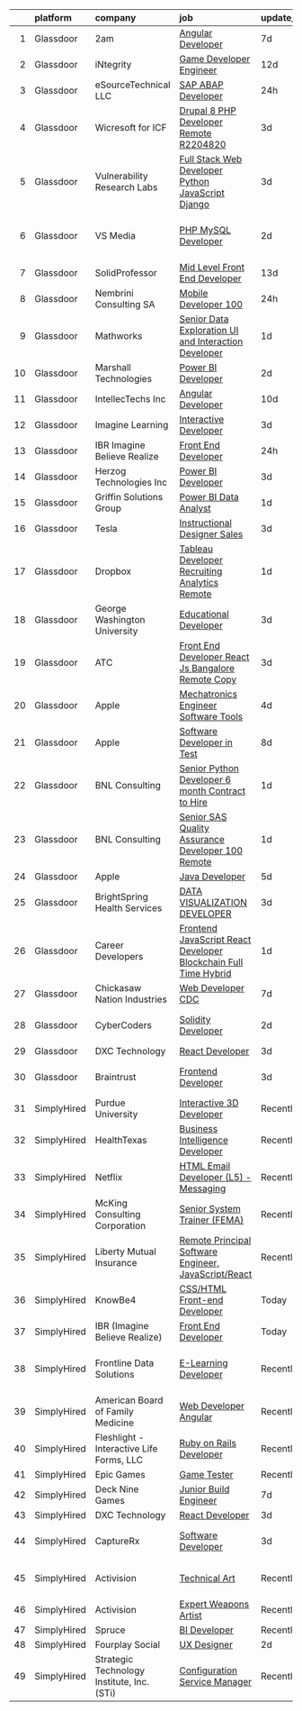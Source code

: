 

|    | platform    | company                                    | job                                                                                                                                                                                                                                                                                                                                                                                                                                                                                                                                                                                                                                                                                                                                                                                                                                                                                                                                                                                                                                                                                                                                                                                                                                                                                                                                                                                                                                    | update_time   | location                          |
|---:|:------------|:-------------------------------------------|:---------------------------------------------------------------------------------------------------------------------------------------------------------------------------------------------------------------------------------------------------------------------------------------------------------------------------------------------------------------------------------------------------------------------------------------------------------------------------------------------------------------------------------------------------------------------------------------------------------------------------------------------------------------------------------------------------------------------------------------------------------------------------------------------------------------------------------------------------------------------------------------------------------------------------------------------------------------------------------------------------------------------------------------------------------------------------------------------------------------------------------------------------------------------------------------------------------------------------------------------------------------------------------------------------------------------------------------------------------------------------------------------------------------------------------------|:--------------|:----------------------------------|
|  1 | Glassdoor   | 2am                                        | [Angular Developer](https://www.glassdoor.com/partner/jobListing.htm?pos=127&ao=1136043&s=58&guid=00000183b141aa099edfe0b251cb32b8&src=GD_JOB_AD&t=SR&vt=w&cs=1_87fb717b&cb=1665126214538&jobListingId=1008170935847&jrtk=3-0-1geok3ahfirl6801-1geok3ai8ii3n800-3cc7ec82ca3bf2a0-)                                                                                                                                                                                                                                                                                                                                                                                                                                                                                                                                                                                                                                                                                                                                                                                                                                                                                                                                                                                                                                                                                                                                                     | 7d            | Remote                            |
|  2 | Glassdoor   | iNtegrity                                  | [Game Developer Engineer](https://www.glassdoor.com/partner/jobListing.htm?pos=120&ao=1110586&s=58&guid=00000183b141aa099edfe0b251cb32b8&src=GD_JOB_AD&t=SR&vt=w&ea=1&cs=1_d60abda6&cb=1665126214538&jobListingId=1008159960954&cpc=6FC5BA77C9A4CD78&jrtk=3-0-1geok3ahfirl6801-1geok3ai8ii3n800-f007a9b18ce574ec--6NYlbfkN0C7QpSfatUTTt_pWYjh4fmCixpaZixxEgk6WqG2e9JFSn8PLDX21so4BUVMbM-nBKhXCnsv-rU-KWa8GwN08r9GRBZvA-u4nPEN3ApN9XjH4dklJ0WDOBXjYIG8qzdFOyJJJu2JrQ0ClTFCMBeO1lftwTH5oRtbn67DhkAte38942rtH2_WHrwxHWgthMjmqGJHFNkuEhA0Wqfvch5wX1B18d6FUcB04mpBEKVv3nMIQA6MbAJm8BAqqkKxVdB5_U1FiQhDBIKuBvlv2mA4iAskhcnD0DkxyOvDuIFg24nVC1b-obqG2pT208dkEpzkeghkW3XGw5_tKhqvCwPfT_oLJVtebeEUk7rTZntHHtBtL7lg5BVSXf8ctraDoivuCK38kZ_C5pbiLMfqcLluUtQSu9ZmIZimxbUjSGI5WqzSOlxdVmXCLAWn5CmkxWUxr0bMovcKMLzw-Ke5lEPARGuKEpbKu8f35BI817NHsctainzBrY6xnjItKE5OJXvUfaumOuxUIyYred0oyH6Vxlbj)                                                                                                                                                                                                                                                                                                                                                                                                                                                                                                                                                     | 12d           | Las Vegas, NV                     |
|  3 | Glassdoor   | eSourceTechnical LLC                       | [SAP ABAP Developer](https://www.glassdoor.com/partner/jobListing.htm?pos=117&ao=1110586&s=58&guid=00000183b141aa099edfe0b251cb32b8&src=GD_JOB_AD&t=SR&vt=w&ea=1&cs=1_de189373&cb=1665126214537&jobListingId=1008189542595&cpc=BBD63848FB84346C&jrtk=3-0-1geok3ahfirl6801-1geok3ai8ii3n800-1bb87de077b95354--6NYlbfkN0A1VSydd4WPyMOpivzYzsaU5zr-nTEiMLcj-qybxMgGp_mykxUi1IGIAppKJz1scZVpUa-FL8m0S7zdAcQptd_1A2mgRRGmxVLuvjxa09Pg4zggSnZVcFsx5jyqKIb10OcVbxKi2-CMbHZeYv5PLFxpDFUX7ibTjEJqWrgMBzePGkRWo4IsMhekFWbIEJ9uH80-dsMgNEdKBjm0nYp4pqvOBh7w3j-C2Yx89KJvW3RuULiiWHGvLf2pO-dewbsCCy7YmoA-_JWwBHvW2DMosbUAo8WZNZxOIayGZTsJ3QLEujPejA6BwNW5M-aO5tzYA5SJWDQDQ4gfYJwNBDT-gfS-wnLx0vIlWuioF6HLnrXWL65dgUjn1C39gj8jsPE5aT-nl5Dc3N0orkmZuZrIYJw0VvRO2UokHaW7xiwPKRLoGQI2d5o0-6PptoBwf0ns86hIq12wt1E8p6tVDM69TbZ82c8xwwJKCx2FFgXmFeuJm96F7Ch-RRhAJYpA4mzWbnpdHZyEtrBreA%3D%3D)                                                                                                                                                                                                                                                                                                                                                                                                                                                                                                                                                              | 24h           | Knoxville, TN                     |
|  4 | Glassdoor   | Wicresoft for ICF                          | [Drupal 8   PHP Developer   Remote  R2204820 ](https://www.glassdoor.com/partner/jobListing.htm?pos=108&ao=1110586&s=58&guid=00000183b141aa099edfe0b251cb32b8&src=GD_JOB_AD&t=SR&vt=w&ea=1&cs=1_24666e25&cb=1665126214536&jobListingId=1008180953449&cpc=9952A63AB06E78AD&jrtk=3-0-1geok3ahfirl6801-1geok3ai8ii3n800-352279b289cae796--6NYlbfkN0DSYylACSg1DQGEyO4cxxwKRDBdzsQD8Ezqb3xaeFD8w2R80YDM9LadZaUWxzF5ZkScO9iX4htv3JQB9Jwmz86jI2tvBWWUBsHvoB1WWZ34Hj6XfgJ0TZa5JZv29uhYgS0YdDgQqNsiVH7AOFyrwZmcRXRppFSqQmjfu4DCmidOtX070obGtoVZVMlOPNNMVvMJdbivc33ZeMfQl7-Rs_x8pK3KB31BA4fL8u2jD3mpKn11nqZ9qDYD8lU6AISV799cWVohdQcN998nLePsYMHc3YZZqTbS-EBKq9U5gazxB4veZjynPaVIqpnhs5gsdWvmJacfzkCdvc-z8b4L38w31aIKuj8lB6xNuwqznOAFuOjSjCa-xe_U-BIh5tVwRkCVdRhkSir3Mlc8bzGM3Yk5lsYqs5Q3YmUGg47Vzcm_CAJ5D_xdqX5heDUuEUybIuOVbvYfUVW4FsX9vQNeWdi_yZuhU744YOuCQ3WN_IBGw3v2khEHI11FLN0aQOCgjEzMmyFAKji8rorq_uwJHL2wqJx-Hv6qajE%3D)                                                                                                                                                                                                                                                                                                                                                                                                                                                                                                                  | 3d            | Remote                            |
|  5 | Glassdoor   | Vulnerability Research Labs                | [Full Stack Web Developer  Python  JavaScript  Django ](https://www.glassdoor.com/partner/jobListing.htm?pos=116&ao=1110586&s=58&guid=00000183b141aa099edfe0b251cb32b8&src=GD_JOB_AD&t=SR&vt=w&ea=1&cs=1_3ee15375&cb=1665126214537&jobListingId=1008181017298&cpc=FD1C1DA32C38CFA7&jrtk=3-0-1geok3ahfirl6801-1geok3ai8ii3n800-159e625ce4136039--6NYlbfkN0CwBZddLYM5t022BCqvSzhzfqXtsrrwtDXxh4Pb-7AIR38B3esqQMwlh7lIMgGXoJh0vOpmGdrF0mGcd2zEfNVUIA-qtGMaNREZLc2sC9zL-9gi5-SAKg2xT9bS6-ehS5m9ks165luOdKngUT4Ob3bjoAYd6HlILnawIMPLcJXgodealM8V7_bqxJbHbDB1p-F6PqflgvXIX78tWnDJwzW-fzpsa6cPWO-c77_pcdbQEU92_O1nQPs8ySr0jTuknNgw6bks3dpQg2MXwRTyACb6x-onp_AlBqkIPXVghAlYzNBmS_VMYE74X4fQOMqAY8f3mtmnE4ioqJuY_DOY9irZjM6hQYoZ1RfRv6zWNZ2EloAFOvROzALlPW8_OFa3OYNBfGwEvGfdf6qP846yENEq_mDOS6C3OjzRa6h0BN70O1AfXAMOy5XbgGjv21y3AZNvWlg35ewBrwVKIfeA6SBqfK5bt-dRfgNztuAHytE57QH-f-D80bvQS8YL2bmxeyP2iTa2bby2rYwigxlmOYPUTXRk-h_-8iYt9-GDrUM6p9CSkKmT9DhvX54YpB0kSF0HV5AjZIuNKBnpfVofSNxUN9eDMmy6WiyKl9DfSMwrEWbxsYEwiGs-)                                                                                                                                                                                                                                                                                                                                                                                                                       | 3d            | Columbia, MD                      |
|  6 | Glassdoor   | VS Media                                   | [PHP MySQL Developer](https://www.glassdoor.com/partner/jobListing.htm?pos=122&ao=1136043&s=58&guid=00000183b141aa099edfe0b251cb32b8&src=GD_JOB_AD&t=SR&vt=w&ea=1&cs=1_ef935c63&cb=1665126214538&jobListingId=1008182702234&jrtk=3-0-1geok3ahfirl6801-1geok3ai8ii3n800-e547d625b384ee14-)                                                                                                                                                                                                                                                                                                                                                                                                                                                                                                                                                                                                                                                                                                                                                                                                                                                                                                                                                                                                                                                                                                                                              | 2d            | Westlake Village, Los Angeles, CA |
|  7 | Glassdoor   | SolidProfessor                             | [Mid Level Front End Developer](https://www.glassdoor.com/partner/jobListing.htm?pos=115&ao=1110586&s=58&guid=00000183b141aa099edfe0b251cb32b8&src=GD_JOB_AD&t=SR&vt=w&cs=1_3f8d04a2&cb=1665126214537&jobListingId=1008158599222&cpc=AC285F3A3ECA6BB0&jrtk=3-0-1geok3ahfirl6801-1geok3ai8ii3n800-fd391b1c6a48007b--6NYlbfkN0A89DqYVJlt2nPzsQujMzTQOv0byM_oFSLru96Xp_Pv4055GiWc8mWwtJjAryAq5Ow6dJwwhw06avItVSm5OFrJVvVuffFvSk1IjNmylnt-EzC2_sKXElFfKjiEfa3-XfN9nNU1HHqbSlALyq-hKTXj79EQ1ttCOQnwz5lo3Z-8lB91E1pUCU95iFnPcr_bIVUtOti_i5PgVnVw3EOrstNkU9VJeLDzodNFSBbzEk9CKWUcWzbOt7ya9cTQtWIs18poQqe4d1RAKhcy9HofbU0PQ_yr8kpzOI9xuhG8IEVTLm0qkRY1YhY3VyHRTrKdDRHuPE5eN5SyjOhw8q3G-OvxgAtV2GqwhYKSMz5viQQUWCZ36SZCmBCPdnwfJ0qr0d8u4yyuxkvpDpfHnl2CZePKC0n5cbcSovm2NpjKWmX1Z7hB9WFLdTkg7RReuJ3uFNasisckcVg45r_OH2XGttUTWbMf-xfSRPVQpak7-YhPmiKrzYYA795cKzL8_TXOlhzudo6XoIuHjRL_lzL2d0Dt3lZVZrxEng2UPSpxR8kHpEiayhx8TEHwwUU1015Z6ReZjb5_C79qX81X54sZr_LsJ_i4ZbUv8ISlQTwFnuuvFDO2iXHxt3dKh39EPsAVrk1hrbQYjp9IOsVXrTt1TwUUnV4XPN0wzWrhp8w7wJyueADvS-ne799hJ6itGMV1-Bbk4rWS6wmeXJBSE7j_gNajIk1CmTK4c87t-uDgU0CNUA%3D%3D)                                                                                                                                                                                                                                                                                                                        | 13d           | San Diego, CA                     |
|  8 | Glassdoor   | Nembrini Consulting SA                     | [Mobile Developer  100 ](https://www.glassdoor.com/partner/jobListing.htm?pos=130&ao=1136043&s=58&guid=00000183b141aa099edfe0b251cb32b8&src=GD_JOB_AD&t=SR&vt=w&cs=1_0c2a7be2&cb=1665126214538&jobListingId=1008188063029&jrtk=3-0-1geok3ahfirl6801-1geok3ai8ii3n800-9474c15db7659884-)                                                                                                                                                                                                                                                                                                                                                                                                                                                                                                                                                                                                                                                                                                                                                                                                                                                                                                                                                                                                                                                                                                                                                | 24h           | Remote                            |
|  9 | Glassdoor   | Mathworks                                  | [Senior Data Exploration UI and Interaction Developer](https://www.glassdoor.com/partner/jobListing.htm?pos=113&ao=1110586&s=58&guid=00000183b141aa099edfe0b251cb32b8&src=GD_JOB_AD&t=SR&vt=w&cs=1_1da2f966&cb=1665126214537&jobListingId=1008186237656&cpc=1120CD366D53BFD9&jrtk=3-0-1geok3ahfirl6801-1geok3ai8ii3n800-e83479b13c01950c--6NYlbfkN0Be1FTFPPFcx0QPIqAMJW1ybOZ3rWDB8_VedXN1tgPhwNql6qzRjolkxeWqHCQUogFP8Hn1yjEeNat1-S4ZfaACCNKruiuuE3l3y07eXvIbmp12kd5-iUwXAZxYT4JnNvfp9uqsCk0Q4c_5xLeis9O5rc6BzgHjDE7vfWF1nDmMg3uAT0q1Hx5AMrK1Z335y3G5n2bkH094lHMbGamrQqEAM7FpuinLPMi-Te-Io6wYHpX8ZF3Pbykw3tMUp__fYjcPoZs0D9aObbT9-bCWv7iQr8ozwdNfMsoNblrvKLJdxdjUsGFipLWE6E6_r453siJh7gu5ASbrVwLL8QLbi1ohW_2IXm0-bJuv06kD04T-aEtVH3i-_KkqNN9_BmNfzeWk8_wskiXuCELSG4LTwVU0AXWhRPxfNTTtv88abdbihQxpLIU6dS2FBq7Lt0_Xe2gC5zM5c7ApJyrV5yAb-qhK7QVm5xmuazr4OrQ5dAZ2eBZ-lvuTtW7p)                                                                                                                                                                                                                                                                                                                                                                                                                                                                                                                                                             | 1d            | Natick, MA                        |
| 10 | Glassdoor   | Marshall Technologies                      | [Power BI Developer](https://www.glassdoor.com/partner/jobListing.htm?pos=126&ao=1136043&s=58&guid=00000183b141aa099edfe0b251cb32b8&src=GD_JOB_AD&t=SR&vt=w&ea=1&cs=1_8dcdf1ba&cb=1665126214538&jobListingId=1008183716799&jrtk=3-0-1geok3ahfirl6801-1geok3ai8ii3n800-ad4946a0e104103e-)                                                                                                                                                                                                                                                                                                                                                                                                                                                                                                                                                                                                                                                                                                                                                                                                                                                                                                                                                                                                                                                                                                                                               | 2d            | Boston, MA                        |
| 11 | Glassdoor   | IntellecTechs  Inc                         | [Angular Developer](https://www.glassdoor.com/partner/jobListing.htm?pos=112&ao=1110586&s=58&guid=00000183b141aa099edfe0b251cb32b8&src=GD_JOB_AD&t=SR&vt=w&ea=1&cs=1_65b2ca9d&cb=1665126214536&jobListingId=1008163300530&cpc=C891152315FA1AD8&jrtk=3-0-1geok3ahfirl6801-1geok3ai8ii3n800-90737ccf95e1e1cc--6NYlbfkN0CZovXQW8Padni5kdtQWLB9KrD0OGPfo_ER6zBtgRGku8bwATuBofLyLErjHgdStvlwGNmziI2AT5AtP-TOwk-_zbyW8pqFP7EVr9STzq9aEXwlYcJW8BVskiY02GNtwK4tHGHmyVo60qm_HxVwxTw-W-jW5Pi3slP-Pds3kML0iKINDAlnhkc9mbzzDa5dRSy9mWTQ4AWvyVR3BzFtxCMrhZfbcf-jGljcewEzKwYczG6Jcwq3vOS6M5wd-D2Ij_PrPA3gBn_MrhnJNy5Ja81i_PYRjNv0jVeTdRr5XyCw05stKBQAYyelK30x5jyZSgd4h6TKsiuh6OKTYXisJrDqIWPp4X9EMwHpmkx8ACreSLK5qckWyEWJjyo2E6Kd2iz_1easMWd635e1LKg90yNI9VJH-U1Jw5kWCYVGJJRlo7en9ekX3J727phGxQW-Fqog-AHS9RSDxcMcRyZUCkUXk5LinnZ7Vwm2uv94ot0THyqs_xuDB-vVNlkm_0onGJQ%3D)                                                                                                                                                                                                                                                                                                                                                                                                                                                                                                                                                                             | 10d           | Remote                            |
| 12 | Glassdoor   | Imagine Learning                           | [Interactive Developer](https://www.glassdoor.com/partner/jobListing.htm?pos=104&ao=1110586&s=58&guid=00000183b141aa099edfe0b251cb32b8&src=GD_JOB_AD&t=SR&vt=w&cs=1_3602f06b&cb=1665126214535&jobListingId=1008181714483&cpc=2CAED5C921A5F994&jrtk=3-0-1geok3ahfirl6801-1geok3ai8ii3n800-fd74268dce164873--6NYlbfkN0AEp6ybN2L5bH8hgI50VXOsBRuNlxhCQ5HfXAb5MimD1lpKkRVz-40LO89BpB4Bx_6EprIJhmYU4EgilQ_u-B53My3PnIAOYkqFEWDa7a3wdMLft6z0RfHSiy_OEotowzNZqSfYtXsimxiFyjvv-POjGugUI0Nufn0NIQkVAO2_oPzVj3olahZ5zD5XYQHrscFXACn9lv6lOP660CTnCilGo9paRodDSv9lkgV6JfAJNDGETjPUvijalezXiuyq-2v-Go-RuVyQG94xqpD9f7mXV2Q5mKXXGVFB5HPJFmJeqcTZwW7RvRBh0My6Ol4YLylflQKqay5q1QCPtFfs3o5BgMpo2G1bnrUJ3RnEws-oag-4HG95HR0-7coqM7Hym-Q3sde7XUEr9kC3PpjnDOeXTTY52kVBeRfIS-dwoTu2Wiy0IirNi2AUU4xP7Fp205L1kblRPRcyqmt8fr3MWMiHHoM7CJ7uWsEKm8HtIPVonLQvau10jRlZUaxrhJ16nK2kFZ004Zfqp9bEqIxfjwKEI-LTOZuPIOAO7p5jDchgaZLbyl2DCqho)                                                                                                                                                                                                                                                                                                                                                                                                                                                                                                                            | 3d            | Scottsdale, AZ                    |
| 13 | Glassdoor   | IBR  Imagine Believe Realize               | [Front End Developer](https://www.glassdoor.com/partner/jobListing.htm?pos=128&ao=1136043&s=58&guid=00000183b141aa099edfe0b251cb32b8&src=GD_JOB_AD&t=SR&vt=w&ea=1&cs=1_c66c377a&cb=1665126214538&jobListingId=1008189738049&jrtk=3-0-1geok3ahfirl6801-1geok3ai8ii3n800-22d3f38d28410f6c-)                                                                                                                                                                                                                                                                                                                                                                                                                                                                                                                                                                                                                                                                                                                                                                                                                                                                                                                                                                                                                                                                                                                                              | 24h           | Remote                            |
| 14 | Glassdoor   | Herzog Technologies  Inc                   | [Power BI Developer](https://www.glassdoor.com/partner/jobListing.htm?pos=114&ao=1110586&s=58&guid=00000183b141aa099edfe0b251cb32b8&src=GD_JOB_AD&t=SR&vt=w&ea=1&cs=1_de513692&cb=1665126214537&jobListingId=1008181201419&cpc=AC285F3A3ECA6BB0&jrtk=3-0-1geok3ahfirl6801-1geok3ai8ii3n800-38e84a68ba7295bd--6NYlbfkN0DUgrvazH2jlrLPIS3WDRoP0CZ7_3-6jRCFBkxfO6SsLPY2rrCh6mibPGVU_HezmJjI0Fg-kHEdDi5rqCY3Ny1IACszqqBVHymjXaKaTieObEx9lH2FxDGXerzMmGRVpgBrTlvFmFP9Rilq4NQEzm7q-9mF3KvpntzqqQlPPfpGK5yoIwrmek8LPOlCdkk1pLtw-eUoEV9-he0U66AQNATd43r6yRmTaTGu768x4O8-ZNGYoum7kOfW3wOviSqnLWTmjJiFBlTOrQC6qpkt_eMZ4m1-tvIoSnbzceZQYGbfduQxzjcuZ42tOUu9FPu3O2eY46dnYPdhgJt8ne80J6oqmE8yKWE7uc6CDF1e5NwKEkWUJjCmhPxk-Ivj_ckWc1U5nff77MEdShfTnjzM2fuDs49_86f3pwvGs6cfjtYOExQm9YZtDYtuYoYhXm-e65KB8qJQTgK4Zn26yut1GU5gryjAmIBVh27TV6juqBg3TBKJX8iSe7TL-zWBVcrQyjpUwpFIKZ5xtg%3D%3D)                                                                                                                                                                                                                                                                                                                                                                                                                                                                                                                                                              | 3d            | Cedar Rapids, IA                  |
| 15 | Glassdoor   | Griffin Solutions Group                    | [Power BI   Data Analyst](https://www.glassdoor.com/partner/jobListing.htm?pos=111&ao=1110586&s=58&guid=00000183b141aa099edfe0b251cb32b8&src=GD_JOB_AD&t=SR&vt=w&ea=1&cs=1_a25ed4c9&cb=1665126214536&jobListingId=1008186748876&cpc=1CBFC3E34E2A31FF&jrtk=3-0-1geok3ahfirl6801-1geok3ai8ii3n800-689eda4e45e079e9--6NYlbfkN0AKb9UfBcv03MgCPgvE49FUmMCtHMe_gedf0_6Jt21hl1Gsmckq7iMRhK1C9SEclVQD6a7xxDveFQc-NC5RGTcSka005i1Qn1qTDTAxq8Gv0CKcSBv9aD6XErcojQ8TP8bwUU3dBwt-b1t4IBzmMPZ59kehf2xaSEBM8bqjwDrKd2UWOvu9v7YCKWq18eHEPNrV1ijEwEHaVg8h7DO7f3CHwq2NsASDIz2Emikjtc2kJ7C8WpfkZhKTsjoBYWVyMK2-bAFc2EBiLn2U3JruZBqtSr57xgSd8ahkf-5xrwq1wjT4yww-uWedndUq6-_dDP9gvGGMgbCdxNDhxWtuoBec3BPCfX0-v8cgF2brmwv0PQRcpyNWhn0y5IGQInMgZuYuNY89uQ_P5Z8mMbDLQCbZk-eNLwcgyNiFRMHAOscMFvOTiBctyex86niHlUJkcWxypkt5xnX0c0BNVIZmtwgaQ6BucJSLhjFxrhwBMGUhsZhA3sE4m8MZODRXp9dtwpm4TI0fBaQDwg%3D%3D)                                                                                                                                                                                                                                                                                                                                                                                                                                                                                                                                                         | 1d            | Remote                            |
| 16 | Glassdoor   | Tesla                                      | [Instructional Designer  Sales](https://www.glassdoor.com/partner/jobListing.htm?pos=109&ao=1110586&s=58&guid=00000183b141aa099edfe0b251cb32b8&src=GD_JOB_AD&t=SR&vt=w&cs=1_dd499d69&cb=1665126214536&jobListingId=1008182096824&cpc=8795CF9063CD573D&jrtk=3-0-1geok3ahfirl6801-1geok3ai8ii3n800-c28445394197b85c--6NYlbfkN0BkX03mv_qGbDFMol2YHqLRvzzvm2LmpzMO_FcYL_FtJlnJTzsjtFTdelRG5HbGrIe1XrY6rgJ9FQV7KQ3rIcgZEXJDiNmKIk_jOpYbnHF_VbOGU3RKZX3M8RO8hxBI3NS3saPxZEmOVbGzW66b-XOzLjWk1L_3yo4mjyIxktWFcnYByPLatUZ5W3Xsp57ncjghVHS7gAhWYxZR61M2JCMYcTAe6-opwNUc88LAP067QZrbA2109GULaBM-fbGcbeAwqKNgJ8zO_-_r7GJoppyujHsqgV06nGdJRWbGC6dhTV7B7WLHVpmuyZ2nkw-zJfdgfGKTRgVrHVPKmSH83kdJGZ3ic4jviIRVaIsNmoPYfZ-vh52LmcwL7CCkxCGAJf7YKJk_NgTGtHAHA_I4RXqrKGcmFqMqSlHMaP0kwaR4k8jT4m-Nyq23DfL3oGEVweO8vhMm8Ill_Vtu0vzBEKzvlH-cklWtsjvTsn5LV2shQOSORH8N0hUX84fOebFcJpY%3D)                                                                                                                                                                                                                                                                                                                                                                                                                                                                                                                                                                      | 3d            | Fremont, CA                       |
| 17 | Glassdoor   | Dropbox                                    | [Tableau Developer  Recruiting Analytics   Remote](https://www.glassdoor.com/partner/jobListing.htm?pos=102&ao=1110586&s=58&guid=00000183b141aa099edfe0b251cb32b8&src=GD_JOB_AD&t=SR&vt=w&cs=1_eec6ff49&cb=1665126214535&jobListingId=1008187437449&cpc=F41FEAB56D215062&jrtk=3-0-1geok3ahfirl6801-1geok3ai8ii3n800-5307145a3c4e5c76--6NYlbfkN0BXuQyu8a89IGjYOqzws6EwobUQWMJj07p0mQmaAEzBiv5YTpqbp9_YUO12viI-F1iyPvz4HHXQ87edK7qUTkVnLpZEIVwdRbBal3Nl76JAmmAm_mQQIYVzM4nW7YzAd7VLr97q0tJK_HbgdDQRY6EjMDzCiThP_QO63IlobD4OQFNmRh15TPNfHaUajpdFnoqdxx7trnx1yZ36n4WtC5ATibHgX4BpoWUjoxHgeUXXq8200zBekA0jVb5-jMyp83hKfjrQypNespTdTTRb0ev5c-leYNKf1-d68qFQvs3SMek-Lu0uIyKwIwtBYQZnkdJ9SxWpyFgbNSgLj4cK3POPExmmVJqug6YdfWLJZIdfcYVGh4s2sFp8vujHB6Cm7uxppBzSxBo3nx9gPrEB_cOvKqhtzB3_zSukkcgF89HbIEhWXGcJs0VZssy4z-1dN0zizOkA2DJewifOw2z7Pbg0veCaFmifmquMoONSQ-lGM6jGWsyOVAokmxH7W0XTt_3o2FSWpsVDopAIsm_ReG5z3mxu0H6b8FCjff-sfdeWiwux6_U8irqBs-A2KljfZEMemkHB4WwnraJavszyCBi2mR7vvYCrajCvLUePxJ-WPuSq6677Eulo7bd4hM2rJ9c_OT6L0Gdw4SRq9la10jk4ywmmUA2SdLtIGsbv2OzmlxJ5xratw8eOTPX2RxueNyfgzYVPqVlvwOl-x_E8pY9JfPPeUrcNbdA5_lotfvai2Q%3D%3D)                                                                                                                                                                                                                                                                                                     | 1d            | Boston, MA                        |
| 18 | Glassdoor   | George Washington University               | [Educational Developer](https://www.glassdoor.com/partner/jobListing.htm?pos=125&ao=1136043&s=58&guid=00000183b141aa099edfe0b251cb32b8&src=GD_JOB_AD&t=SR&vt=w&cs=1_ef897d23&cb=1665126214538&jobListingId=1008180927746&jrtk=3-0-1geok3ahfirl6801-1geok3ai8ii3n800-0270054129060398-)                                                                                                                                                                                                                                                                                                                                                                                                                                                                                                                                                                                                                                                                                                                                                                                                                                                                                                                                                                                                                                                                                                                                                 | 3d            | United States                     |
| 19 | Glassdoor   | ATC                                        | [Front End Developer React Js  Bangalore Remote   Copy ](https://www.glassdoor.com/partner/jobListing.htm?pos=123&ao=1136043&s=58&guid=00000183b141aa099edfe0b251cb32b8&src=GD_JOB_AD&t=SR&vt=w&cs=1_7dcd9adc&cb=1665126214538&jobListingId=1008181007804&jrtk=3-0-1geok3ahfirl6801-1geok3ai8ii3n800-f20e8e2f7c075b11-)                                                                                                                                                                                                                                                                                                                                                                                                                                                                                                                                                                                                                                                                                                                                                                                                                                                                                                                                                                                                                                                                                                                | 3d            | Remote                            |
| 20 | Glassdoor   | Apple                                      | [Mechatronics Engineer   Software Tools](https://www.glassdoor.com/partner/jobListing.htm?pos=118&ao=1110586&s=58&guid=00000183b141aa099edfe0b251cb32b8&src=GD_JOB_AD&t=SR&vt=w&cs=1_200dd968&cb=1665126214537&jobListingId=1008179658314&cpc=3BA4CE39D5B5DEF5&jrtk=3-0-1geok3ahfirl6801-1geok3ai8ii3n800-3e776d2b68d4bec2--6NYlbfkN0BvKrLyj5gPmtZO9T8euul8TCxuuKNOtzRJOomxnwSEodTz2Bc-sPZlO_uSwsktAehZMqAitozYTpUQJJx8xfPnx55IagIeqYXoc4sVnSIUI45naQX1OULLNYDHKrWMV9vWxu5tOWADGTLPG-905ucPg97i6fI1Y3S2jWTZk_-yZtU3epzfmLDDBQounxU5nRWkf2lZoVw-wtAMnp-CgMAHWrGkroofoMM1xeiWYIXj_7HnZXGtfx9Kqi_VCpBc-yreKHxsSeib85R7vItmOpSSCPblzyHEufdxqUzN5ZMj5m8Lkk1Qg0RueFuMrLpmssKedj-JgM5xFzzJY-x3Vd39fK4x5zK4CV9cfFbk042-omam5stnf-JTtrtJBqvIE-HgK7Q_4iGyrrxt0P40vkpG5i-IaaadTmula2jEiMomYxGScWEQVA7TUauEC4TH_r_1aosOQRx7y34NINSrrdXY1_FGSH5pW-LDv2GEuhbfb8gm4vZorHjre5QOssPRXon0jXqtg5yhDk8RP6vfSKKddN6vo6sQUMVUm_HhmDE3g9Otpb_6cQ76OPBhufXr19ROj8vdRC1S2piP7PAX92fePBMVjpFZSfOzpi2nFfTMW_GIsfsX6Hh17SWWGGXPnu29lXkydtskKv_I5s6zetqzhi-P_iPgA5a8bgpJuYf_WTH0Te1Kt3v_cAtEyexMt32jcChRBk4Wn9kPztksGdoIktMitd341JGP1btYNG3SaZMaror4-Ec9NDnk7d7IiXisDVXngc_LSXnnjmuBUEZDsg3ZeEuET4ABXcI1L9JXeHMeRlLI3OB5Tc0WfkZ94fwWUHDLZLNJQzX-F8CEfTpfe_Q6Cs9qQPlyMmkeJalOFwHtvSbGcpWkT9C2DHc_63A3BbGokS63i0BGN_T5QU73m8nUbeR3kATGT1R2a5T9nQ1Wx8AIWp6aflrL7PcZvMy-ELGHsxW6IFs_3W60_Wr0kjTkUc6FOkfYquKUVRKB1orlcPifPVoAeF9YUX1MSx_LdRxZOEDOyPEhwwc9pBwL)           | 4d            | Cupertino, CA                     |
| 21 | Glassdoor   | Apple                                      | [Software Developer in Test](https://www.glassdoor.com/partner/jobListing.htm?pos=106&ao=1110586&s=58&guid=00000183b141aa099edfe0b251cb32b8&src=GD_JOB_AD&t=SR&vt=w&cs=1_2d485124&cb=1665126214535&jobListingId=1008167611662&cpc=9908D8D4413DBB8A&jrtk=3-0-1geok3ahfirl6801-1geok3ai8ii3n800-958a1a6347df90e8--6NYlbfkN0BvKrLyj5gPmtZO9T8euul8TCxuuKNOtzRJOomxnwSEodTz2Bc-sPZlbtkML8D-m4rGWus8ii_HvPhOCQhf0d2gkvPclVYs3hlEy2DKw3fVok-M3o6ncECEsLRkX44feOGnkddwJsvJPkJK0qCjUD5moKNuSx3rbp3jTbxaE7wFGdq2x-i74E1bAX9pUod8LF-E5RMs19953tKlARIT3ohuRmnGl9LcgiReX8nmVgNByYCObY0nestDxGIuyNwWm6Syk4cAXUOtMjQBdL-RgZY9aJODC9313wkF4hpdwsou9E5dMVfpkuz2-B5t4wwT38sTYbO8brN8hLbIhE5Sb4o2co9fFIAfEJDHnDNawKzJA8T4i5WUqZBr5acUnkLxFFxEDYyBkR5Tf6hpAbnyP03Q6FLtIF9_hSlZyj7M6EkMMwoWMnpM4mZ_-Rw_YAthxpXXjIEX8YihFwl9_a27mmouYALF8w5pzgUU-N07xSwv56oczUM-CnyTZTVMM5bWgJPq7I6MCPyIuIIQ7bWX9egLqXWufgizx5v7Y3WDffyGpNqXQ31Lu8oUhevIXIzB_WW9bGtNj96iAB5luDUMAYWnnDCG6YVVhPyx_15fWy7MU4xqjuyQtEKHce2-y7NCUeXhf9drNkkeiQyhfcyZkk1notFm6386d3enulbn-pgCbDObRihtOZAN9Dkx29a9U6X3otCK_3m7Y3LIh7OW-AxJJfIjDiNB2kbkqnNAGBRmkmWwnMA2nmX8BMRCw14Tbhw9TPz6ksEerSjJH_IleWpq6hmhyIQJsqNKDyrHNFppV3BeTgDqUQGZv1eDIQXnu2r30aM_flkBw_qsCrhgoU1VV3dSkPHS84m5gsChRYTH8mK97DV6Oa-KN1zVXZP-imwdxzHbs1fErU8bBjkGvhlaIaNHNxL4m6bRP4TGivrLCA4MRey_0fiB3s1mY_RBx8EPMCrKwuD37fM4Oishp0H8RkifcTF2Y91EzUOT4p6YChYehVYXVk4uN-RXM13yv0TOw-7Xzm5eEg%3D%3D)                           | 8d            | Boulder, CO                       |
| 22 | Glassdoor   | BNL Consulting                             | [Senior Python Developer   6 month Contract to Hire](https://www.glassdoor.com/partner/jobListing.htm?pos=105&ao=1110586&s=58&guid=00000183b141aa099edfe0b251cb32b8&src=GD_JOB_AD&t=SR&vt=w&ea=1&cs=1_e54ef248&cb=1665126214535&jobListingId=1008186696231&cpc=84DBBAA61F05C438&jrtk=3-0-1geok3ahfirl6801-1geok3ai8ii3n800-2e7a5cd7ea722e7e--6NYlbfkN0C_eQCgnQ3dunn2kgXxy7uUxBB8Rm9uGSd45wqHXb30Yn219Ht3_sKTpAzAWURyrNAWKchxxKHtO8onclmhOP9NjtNiNJw9Ut8chzF1udlqDNGNIwtzWt8ZElaiyn5M60_Xc72zmweIwdgapoHn73IefykQYINaSmbIPvwbOaEBKUhGjD7qvnKbykEnBrCrrEE-ErQ-Ur9ltXY80HMAyMfz3vBPLuMnwb7ZZqTJr-g4-TtSJg_cf8kTyIfSnwLGgKO255NOT0d-CrIN8Jiq3X_gRY8Ktr-M-uH0faVhy9AvQ2em9vnlTVZ9vB_5OXw9BptqyDzsd6HPdNsg_rA4D2gaavAtbEghEzXK2KXz84R5hfuWRA6vQDr7687liZWcYgcmkQO7OOsjLhAHN6xeNmFjvx17j5p4eRzfbQ4CX5k2jimfHapMFVf_NPGSErJdftqWuqcVAL88sKoloOEgEICrTqbKoo4d1ELFIr5mCsZwYwq2X8gf8gwTNAupB1GDF9M%3D)                                                                                                                                                                                                                                                                                                                                                                                                                                                                                                                                            | 1d            | Remote                            |
| 23 | Glassdoor   | BNL Consulting                             | [Senior SAS Quality Assurance Developer  100  Remote ](https://www.glassdoor.com/partner/jobListing.htm?pos=107&ao=1110586&s=58&guid=00000183b141aa099edfe0b251cb32b8&src=GD_JOB_AD&t=SR&vt=w&ea=1&cs=1_24d35cf5&cb=1665126214536&jobListingId=1008186272759&cpc=444700D72F2ECBCE&jrtk=3-0-1geok3ahfirl6801-1geok3ai8ii3n800-7b9a3aa0802833c9--6NYlbfkN0C_eQCgnQ3dunn2kgXxy7uUxBB8Rm9uGSd45wqHXb30YpVYmo4RSE-2wNeGt8mFPIO446Sej_QJl1vadoNaTrRCjWwmmjZaGxNc_yFsNWY2IMWXMfpkn4ZF7pk2huKZ3hnuOI2jbECF2r-rJieKGiTwms3v1jHQZAsZNSAgCfJ96MenN5QB9HPBYybD4CzhOwr1EFdoj7POLJ8HOt8PnlVDKd6jfPcigBwc22DM6ZsxinbzBf-LZctRe2MW8VnyrzBfJzvxasCIgmp4ee3DJPd9_43z0t1dRnJJsUZ9YPHRwIfJ1ylLZFWoj7_aorYQs457BmFUYN_BuCEtxOCRp_cK5mtHtGm3wPM5fLcj1uD6jUd4QB08VjAqFZghacWou085LDQ-ywTZ3IdZ0V2AKYWFqMEMAONpKA8myZ6hG0UNKKirUPr5bfNiEX4Ua5-ljlzvAAK2erU5wcFRsPB8i2Z-BWjQ4hbW9sk4FebwRCy9yK0tjM7bp9SGU09bxaC4k28%3D)                                                                                                                                                                                                                                                                                                                                                                                                                                                                                                                                          | 1d            | Remote                            |
| 24 | Glassdoor   | Apple                                      | [Java Developer](https://www.glassdoor.com/partner/jobListing.htm?pos=110&ao=1110586&s=58&guid=00000183b141aa099edfe0b251cb32b8&src=GD_JOB_AD&t=SR&vt=w&cs=1_cbdb9139&cb=1665126214536&jobListingId=1008177574352&cpc=3BA4CE39D5B5DEF5&jrtk=3-0-1geok3ahfirl6801-1geok3ai8ii3n800-e7fc14e832fce1a7--6NYlbfkN0BvKrLyj5gPmtZO9T8euul8TCxuuKNOtzRJOomxnwSEodTz2Bc-sPZlADHp0xxmf8UXskJnvbm8HpetgI-kYPsQLL_J4ih35Kjupl_USfBUKKMNSReEu3CtGQQt-5Y4GbcL_W5aBia8kdUf7QHa9MKAWRdfoZnhHg7q_hitbcs42TqhfYjkeEiSDxRXevivFjUVBtD2R5puRlmlS73F-Var99rYWAyMzLyzS0bpoFSy8wPCx8ed_QZLhsToofdKvVRpUvDBD-h6Sp1VW_HOxc0maUfTDVA4ZsCpEOxiXU6qm_Xmo57uK7dnRew8ScAa7oHL981IdW2pG6dhmrWJaRutFPizFTGiMxCqOsECGtnjMVCdSVHfBUQ_i-cGhodxD8-XOxZ37aLIAgmZTE3usdA4ER7K8I03RRNLvuw-AmPEXyfVMLhLfgfVNVnIhrtIA5YywYRRQaN7zSUBbbl2w0fvYkAigzpmZqL2T9hRH_9a5sE7NraAxK9vfCo6OK9rt2jwcKDLYQIYVBHlB7aGmwXh3Rh9jR7iSIyIbTgHRESpEHtV1mIX9bPXHyPjPrBXRMveS80RAL8EuwSXFCLQEiZhZuKgR1iGNZq0GUupSsd5NJDpK6Hf5pPrsFYAhDQ4WjqN2vSzpG1dBLI2fM1jGnwMCvYKjue0E5Db0uvZDr7h1p6Y5il9CpnoIv1ZdBGhgBfcQmoBfUWbYeGtDIiKjnbNI_7esJr1BBcGWP_nhrwpTgKwemtm78vFd2fpIBE36nypv0UkOApYoWew9haAmCcI7bnMWBRKBXxcSefnxfiXCPu8WdTERrEoRRyDcXSNiRRBoFG9rdNsYygRDu0tMPLRkioBe3_9FOZeoWZc4UoGL43zydVq0iDqlw_-C9JgPklEQMtVz20rIpRBQjOJhhgnyzjQyrnylW78bzEiFSAMheqJVX3sEAmL_1INzlRJR_PQI8pz5a46XhHCZKqzQWubwt5SV2kDqIut2gjTbsxu6ejb0-qtMBMY)                                                                   | 5d            | Austin, TX                        |
| 25 | Glassdoor   | BrightSpring Health Services               | [DATA VISUALIZATION DEVELOPER](https://www.glassdoor.com/partner/jobListing.htm?pos=103&ao=1110586&s=58&guid=00000183b141aa099edfe0b251cb32b8&src=GD_JOB_AD&t=SR&vt=w&cs=1_76b43a52&cb=1665126214535&jobListingId=1008181708356&cpc=654405A9B1E0A9F5&jrtk=3-0-1geok3ahfirl6801-1geok3ai8ii3n800-450e83c4c37d39f8--6NYlbfkN0DmaOwG4fI2HgfU9NCuuLp60Bl8fNjUixphPUkDZGH11dZQ7vRcpQbHOKmDbjx8sUOilRo8nbEJG2mIS2zO0FimlV71nc5Kp-g-998YX0uBNMIyRAsLZUrYSzm5uMHpmS3EgLmgGvLD3n57LhTK0c6ceTZO2UGCr_lfFURuT_oSW8uvGkw5fxuCnoUJH4ZavhuR52j-lhuHHKfFOIUxM_IcsyNXKEYplTkVrdGciv4rxUfU8nH9DaHxL7xKwKhE2HDZgNh1lkijilWu5VS2lPP6nObjFsngjf1CLfMTdMA9JmCjg1Ib6nX9cGrEehrVX9FdExw6aOc_fKbUwQL0UGF64ogZ6KKxaVLr0D5uJVCMMHbEzO9Olcmb-Vk2ygZNZAfgOgguYRVsApKeBTTR8auEk3prK21lM6HL52a7X1QOXDoIY6lu8ItAqXVuTbVicoRMX4czmVP3G7JGTuthyaUxPmbhUYMJ1b4L1RMldPtQ6eZw9iRfJG2Bl0vt8Q_rAgUF9mbKwnQvBZi1eKY4nIYsBzfwZ2TRbNccUzVAsaYVlGqZQYT450WuXtPAKmzy0jE33odeuNqWFn1TARZvXmdAOwEdxskGneN-j158a1T6ZaMEYEjUFXLO-gMhODkiv9QskDa1TAuEOGKWi9BZlrgTFr32Zfps09inLM3cqeg84zXkefoTzzem3aQ7oQoT9T5klWbA84BWmLttc36Q4lYKKT5sb4st0vDPxt6ZCs3Ie2VvQHBbE63zvq0j_5xk7rGjkbC_90sABHYXrMoQ43LyDGi3sZ0vfq_ebAHh4Cimnmu-orQVLEsmxoig8gmb0YfZYjSGuM5mGnlxjkSAIDBt)                                                                                                                                                                                                                     | 3d            | Louisville, KY                    |
| 26 | Glassdoor   | Career Developers                          | [Frontend JavaScript React Developer   Blockchain     Full Time     Hybrid  ](https://www.glassdoor.com/partner/jobListing.htm?pos=121&ao=1110586&s=58&guid=00000183b141aa099edfe0b251cb32b8&src=GD_JOB_AD&t=SR&vt=w&ea=1&cs=1_6c5c45af&cb=1665126214538&jobListingId=1008187061692&cpc=3BA4CE39D5B5DEF5&jrtk=3-0-1geok3ahfirl6801-1geok3ai8ii3n800-bf19ae8d9e4e16a2--6NYlbfkN0AsHPWpSVJWqF-uvOoi1Tms2ACLh8AJz1YyBh03JEBOr8oDZ_kwSpvrOK7JImcP-Vq4_5Ckq-1CoxMUgBH--271CHlcisPoJgLRVQ7o0KZ0AY1tTa2RWbPD_IvDqynbqvcewLEBHDx-rLdrsDWwbXlEkpt6PQAaNcYdlJyVnwVvuT4pvEf11estSt_H3q_H4WetcH-NvKLszpvzpggEWugnsMUEyOHHfBvFyrK3Lw0I7FetOIyoaDU1K_a61Oy68mXPnXZmGIkj6U1i4FFpkxuSZelzfrY8E5S86f5QWhh9__oIKw4Bg3HVg-3dBA6WwrvVnJPjvJ0lvTw0gTcawG1h4ngQ5o73qsQ4GLTXNUBBJyyyIJ5TYjgtYcELK5kHlkcBrugilEf_c98p7pmbFJ1NecdLwa7gPVVntD2C_G3zMqvn2FFIpTxK5L4fpAPV88MxqhZL53TeyHkUBalrkYlDvoDu4eOeg6AY1y7QAgiwypSdjkXhQCSMUGKcW5Zn80J8ctcCorAlCrauCRqXkpIwcZwVAA7CJUGJWxwxLZyPcwRBrJG_O2XTtff6QnWBIZA4OvzyhSxNLmVyQq-y4hNeJvNjSDsrm05C4ejYa4LGpyBVK28s3ZlrEePiRXK8VwFsFMp-lRngjZEMi_m_jvaRvhGswMxccd5caoeFjm1QIx6GJ6fs3GjuVOJrJyVmgfcYT7EJJ_fS-Mkv3mxWSC6Turrkr96juW8aMA-w7UASlMtsb7m43kC5ViKrwryTledect0_MLKbqba7dXVa7jmxlVRIdaCeuoSPP9SzHWkhpoZ2XQJdirr9ZUIM7xdbR2BwROYf-hCQFvNO6TM26Lyf7p1MSpHjAGvs-eno66aXRq-3ijB0eCDRajFDgeGUXE4NCoxPgDy1FfNNEBsxfUcU_B8tR5rZJ5DVl6MfGHjS1l2E7ulJInC_FDKL_yzGZ18uau6cvVH0nB8mcMLmXBYbRohTLrVSavRETlnMBjlwrAKjqUK4B3vx) | 1d            | New York, NY                      |
| 27 | Glassdoor   | Chickasaw Nation Industries                | [Web Developer   CDC](https://www.glassdoor.com/partner/jobListing.htm?pos=101&ao=1110586&s=58&guid=00000183b141aa099edfe0b251cb32b8&src=GD_JOB_AD&t=SR&vt=w&cs=1_26dfffea&cb=1665126214534&jobListingId=1008172155676&cpc=BCE4811A78D39AF3&jrtk=3-0-1geok3ahfirl6801-1geok3ai8ii3n800-d70c116157578347--6NYlbfkN0CsKDMpqPkq8c-6atK3sm7usfFs6yRs65ZlRcv2lQXdAOCBUwNkP92VkL58r4jMa9N6US9-_FakwxPSnrVhw4H4LVjFTLUBxFscFT9F_AE1uSDhqP73ylqwSOnwu5hqz6vrh1L5BhBipsBMR1_m5Xp2_5NLKqnVwOKRDRIaTOaXQLltCI4vK3EoSlJMnz_x7g-twzA-0ORq4DKoGX8kC0KOnRF1jQMNyMz45-C_9okJXVNGeIFdgco19odsVN7AZqjSdIFgaCVquwn003h0NbmecQLQRtvMOhSSKvu0MN7yzaXrZSqA3_tx04dsYEMWC3ol5qy6WkUKt3zgLys-Gyr-87SgqPUWREA4akI-oVuqgfJ7MZHGSQNnj1NGytSvb5mzU5rg5XzcdeDYt5Hxta8RJS_GbsuEB9w2p95Fu-1avJcB2FcdeaXNF07WA_LkHA8O1Aj7aWNw9uNs_AhPdIWJu4-Rogbjxeo52-kcelm90xzfjpcEYD0E03xtAme-w44VW6aa83iRqkTf7GUiVh8T)                                                                                                                                                                                                                                                                                                                                                                                                                                                                                                                                                              | 7d            | Atlanta, GA                       |
| 28 | Glassdoor   | CyberCoders                                | [Solidity Developer](https://www.glassdoor.com/partner/jobListing.htm?pos=119&ao=1110586&s=58&guid=00000183b141aa099edfe0b251cb32b8&src=GD_JOB_AD&t=SR&vt=w&ea=1&cs=1_d6d38ceb&cb=1665126214538&jobListingId=1008184116922&cpc=C4A69CCDBB3B9599&jrtk=3-0-1geok3ahfirl6801-1geok3ai8ii3n800-8bf9e383b99b7635--6NYlbfkN0CpFJQzrgRR8WqXWK1qKKEqALWJw739KlKqr2H-MSI4eoBlI4EFrmor2FYZMP3muM3TdYFiBFjcTwup7RnsMpexotgUNvuPz08XTK2IyQZ_9Y2f23qhPRC2zhH5n56hthl7Z1hQTexUpX86BxD-VMY1p0ioKDq-QHFELYkI9PdJK6OE5PHDwDtQzwv5AVDETQEdB_ClHWr5K_IPzHrHU0jzmAZiqoFeRtkrDgaMv6Ku36klUFL5j5rcnSgnOAby14vnXN2V3Zhq1OYBhRRUPu7bc_J9C3nHwredCO-j_abP6hbp4Uyns7a7XKP356aqJQ4DPWWKWkcPJP1hIL5vI_u7DqGigBI-8fI1Ev2RbwZGDPyvwos1NCMJdLEIbHdeGB0E6k6nWTdsTBXDOYYi-D27S46v-HD5Z7IqK-dplBHO9W0QjdQMYFVXMaBn47izyW2cNsTZnsoXlBCpt5p6YJVZqIRcjzJJyPlvuS8HcaOIsrN5v7WgeXWyapnXZ_zS1botNq9LrlqlWrHERW_hqCFmvb74UBf2gqPoM6uPCibpoaeuJJUgvo8DzZQaRUKYbWHqEeNbS1TiZ-xXtfCjNpxFy6H580PPv9i6PyPzCjFHTg5NxrviWbvNKyiueBdnE-x1ZWVc9IoBLcAv9e3gqCvBrJJJzylLVW4forh8k9WnjmPtJ-0Trymn_BXwT_iP3f0jEe0TERHlBapPAe5zkQL8PPKmHQCTViJppN6qKCJ7zcqv5bNSk-tPVz0-m1YYSe9aSs_wmfSd6MYnJ9ZJm5mh0fgLjnFhu7lzLzSNvyJRu9X8hOtwA6F8KyK0QgbvBpJWbg0Yh1cGSm1wiNwOiFJek734tRZ83g2Q3D-cjs138qJgkhSAI5HEFvWsdiqIgOqh040ir6OZ2MsjRICgEiQla2cCklHehsBJUHOVXi-bSRvbKDnySVxt8lRtuvIZvkAeREngiLEiu_qHZxnLdij9zIhSFgTIupBw0NMmGgB8H5woqYvTfVuyHGc-c1GdY3RMdpWwng4MWbdWB6A_ddnTNjZZPRLeNXU%3D)            | 2d            | Los Angeles, CA                   |
| 29 | Glassdoor   | DXC Technology                             | [React Developer](https://www.glassdoor.com/partner/jobListing.htm?pos=129&ao=1136043&s=58&guid=00000183b141aa099edfe0b251cb32b8&src=GD_JOB_AD&t=SR&vt=w&ea=1&cs=1_4209944c&cb=1665126214538&jobListingId=1008180794212&jrtk=3-0-1geok3ahfirl6801-1geok3ai8ii3n800-48f7af49b6337d58-)                                                                                                                                                                                                                                                                                                                                                                                                                                                                                                                                                                                                                                                                                                                                                                                                                                                                                                                                                                                                                                                                                                                                                  | 3d            | Remote                            |
| 30 | Glassdoor   | Braintrust                                 | [Frontend Developer](https://www.glassdoor.com/partner/jobListing.htm?pos=124&ao=1136043&s=58&guid=00000183b141aa099edfe0b251cb32b8&src=GD_JOB_AD&t=SR&vt=w&ea=1&cs=1_8439224f&cb=1665126214538&jobListingId=1008181338608&jrtk=3-0-1geok3ahfirl6801-1geok3ai8ii3n800-223ec43fc9a7b0c9-)                                                                                                                                                                                                                                                                                                                                                                                                                                                                                                                                                                                                                                                                                                                                                                                                                                                                                                                                                                                                                                                                                                                                               | 3d            | San Francisco, CA                 |
| 31 | SimplyHired | Purdue University                          | [Interactive 3D Developer](https://www.simplyhired.com/job/V76HiP4xnvRBBT6K-n3_Aj63UnWdSszyw3n14uNA9KGovlsslfuQvw?q=interactive+developer)                                                                                                                                                                                                                                                                                                                                                                                                                                                                                                                                                                                                                                                                                                                                                                                                                                                                                                                                                                                                                                                                                                                                                                                                                                                                                             | Recently      | Hammond, IN                       |
| 32 | SimplyHired | HealthTexas                                | [Business Intelligence Developer](https://www.simplyhired.com/job/ojQMgxWpSUAAMmMP_9MXtpdr4EB4pEvfeUgx5Svfth_Eucd172O1jA?q=interactive+developer)                                                                                                                                                                                                                                                                                                                                                                                                                                                                                                                                                                                                                                                                                                                                                                                                                                                                                                                                                                                                                                                                                                                                                                                                                                                                                      | Recently      | San Antonio, TX                   |
| 33 | SimplyHired | Netflix                                    | [HTML Email Developer (L5) - Messaging](https://www.simplyhired.com/job/1bXVxt5BiO0MD0IViaSIetDkT_fhFoZwnqAbC8nd3-MrVMl4GV84Zg?q=interactive+developer)                                                                                                                                                                                                                                                                                                                                                                                                                                                                                                                                                                                                                                                                                                                                                                                                                                                                                                                                                                                                                                                                                                                                                                                                                                                                                | Recently      | Remote                            |
| 34 | SimplyHired | McKing Consulting Corporation              | [Senior System Trainer (FEMA)](https://www.simplyhired.com/job/El2vVITMM4JRyh5UlNGW_Wkt8g-8q0lxaR4RN4y7AHc0pltUslZOcQ?q=interactive+developer)                                                                                                                                                                                                                                                                                                                                                                                                                                                                                                                                                                                                                                                                                                                                                                                                                                                                                                                                                                                                                                                                                                                                                                                                                                                                                         | Recently      | Maryland                          |
| 35 | SimplyHired | Liberty Mutual Insurance                   | [Remote Principal Software Engineer, JavaScript/React](https://www.simplyhired.com/job/ssLEAv0XRDGb7d91awyYlssnWrXaNwcqBIULZ1p-vYGu36k1aybd5g?q=interactive+developer)                                                                                                                                                                                                                                                                                                                                                                                                                                                                                                                                                                                                                                                                                                                                                                                                                                                                                                                                                                                                                                                                                                                                                                                                                                                                 | Recently      | Remote                            |
| 36 | SimplyHired | KnowBe4                                    | [CSS/HTML Front-end Developer](https://www.simplyhired.com/job/hTtJXX47uwn0s0wCBP0X3UwqMWNfgUPNv8gh5kOUQbur_CugjmnPTQ?q=interactive+developer)                                                                                                                                                                                                                                                                                                                                                                                                                                                                                                                                                                                                                                                                                                                                                                                                                                                                                                                                                                                                                                                                                                                                                                                                                                                                                         | Today         | Clearwater, FL                    |
| 37 | SimplyHired | IBR (Imagine Believe Realize)              | [Front End Developer](https://www.simplyhired.com/job/a529Te6iKG81hm6yAcjRfH-J1Ku71VqEI5LwfJeUfsPFmafJgWqkGg?q=interactive+developer)                                                                                                                                                                                                                                                                                                                                                                                                                                                                                                                                                                                                                                                                                                                                                                                                                                                                                                                                                                                                                                                                                                                                                                                                                                                                                                  | Today         | Remote +3 locations               |
| 38 | SimplyHired | Frontline Data Solutions                   | [E-Learning Developer](https://www.simplyhired.com/job/1xPn8UxEC0ClVRdJhtm7IC8g4gkGvU20wLZ_DmT0NKDB8kU-ATCLpA?q=interactive+developer)                                                                                                                                                                                                                                                                                                                                                                                                                                                                                                                                                                                                                                                                                                                                                                                                                                                                                                                                                                                                                                                                                                                                                                                                                                                                                                 | Recently      | Sugar Land, TX +1 location        |
| 39 | SimplyHired | American Board of Family Medicine          | [Web Developer Angular](https://www.simplyhired.com/job/HQNpArlqkcvCEC4A60eLzyYaoxPV4ZK6T0rrkNH-BNOH46ZZsSnSVg?q=interactive+developer)                                                                                                                                                                                                                                                                                                                                                                                                                                                                                                                                                                                                                                                                                                                                                                                                                                                                                                                                                                                                                                                                                                                                                                                                                                                                                                | Recently      | Lexington, KY                     |
| 40 | SimplyHired | Fleshlight - Interactive Life Forms, LLC   | [Ruby on Rails Developer](https://www.simplyhired.com/job/gPDESUELOP0fL5zlm_DT2thGAmIcRSTufJY10HGYaoWBtJ7UOe3rdw?q=interactive+developer)                                                                                                                                                                                                                                                                                                                                                                                                                                                                                                                                                                                                                                                                                                                                                                                                                                                                                                                                                                                                                                                                                                                                                                                                                                                                                              | Recently      | Austin, TX                        |
| 41 | SimplyHired | Epic Games                                 | [Game Tester](https://www.simplyhired.com/job/fXQVisS9lohkdG-WdukAFYKbzy5NbHdvQMGiJ7T_hLLiS-mhKWZsyQ?q=interactive+developer)                                                                                                                                                                                                                                                                                                                                                                                                                                                                                                                                                                                                                                                                                                                                                                                                                                                                                                                                                                                                                                                                                                                                                                                                                                                                                                          | Recently      | Cary, NC                          |
| 42 | SimplyHired | Deck Nine Games                            | [Junior Build Engineer](https://www.simplyhired.com/job/Ve4aa4TRfEINpfcV6O_28UVITNPJigIiRfAIsG3IUQJquCGnJWv82A?q=interactive+developer)                                                                                                                                                                                                                                                                                                                                                                                                                                                                                                                                                                                                                                                                                                                                                                                                                                                                                                                                                                                                                                                                                                                                                                                                                                                                                                | 7d            | Remote                            |
| 43 | SimplyHired | DXC Technology                             | [React Developer](https://www.simplyhired.com/job/MTrIksRy1MPOQhsT30OSyMAXxpJiwq590T-G1B8IVrP6ops-pJZmDw?q=interactive+developer)                                                                                                                                                                                                                                                                                                                                                                                                                                                                                                                                                                                                                                                                                                                                                                                                                                                                                                                                                                                                                                                                                                                                                                                                                                                                                                      | 3d            | Remote                            |
| 44 | SimplyHired | CaptureRx                                  | [Software Developer](https://www.simplyhired.com/job/O5Vifi0a8klK9NMWVlyFDZOdxtfLPWJH4ytJ71V30MxBaimByP_dHw?q=interactive+developer)                                                                                                                                                                                                                                                                                                                                                                                                                                                                                                                                                                                                                                                                                                                                                                                                                                                                                                                                                                                                                                                                                                                                                                                                                                                                                                   | 3d            | San Antonio, TX                   |
| 45 | SimplyHired | Activision                                 | [Technical Art](https://www.simplyhired.com/job/Scsb9oHL0CmHljZsIimIMtBJER65dgcduGq4el2yH5Q-GysoJqjJFg?q=interactive+developer)                                                                                                                                                                                                                                                                                                                                                                                                                                                                                                                                                                                                                                                                                                                                                                                                                                                                                                                                                                                                                                                                                                                                                                                                                                                                                                        | Recently      | Los Angeles, CA                   |
| 46 | SimplyHired | Activision                                 | [Expert Weapons Artist](https://www.simplyhired.com/job/GKajqPoXyNV5kCMxFvv9G8A5GMe40CtBKttXL_b5MgItHSK5H77Wsg?q=interactive+developer)                                                                                                                                                                                                                                                                                                                                                                                                                                                                                                                                                                                                                                                                                                                                                                                                                                                                                                                                                                                                                                                                                                                                                                                                                                                                                                | Recently      | Austin, TX                        |
| 47 | SimplyHired | Spruce                                     | [BI Developer](https://www.simplyhired.com/job/q3544XQgoa2CJnZ1cwoVgd9CEpJRbe3BxgEQkO0BWnNYqLmMUTUT_A?q=interactive+developer)                                                                                                                                                                                                                                                                                                                                                                                                                                                                                                                                                                                                                                                                                                                                                                                                                                                                                                                                                                                                                                                                                                                                                                                                                                                                                                         | Recently      | Remote                            |
| 48 | SimplyHired | Fourplay Social                            | [UX Designer](https://www.simplyhired.com/job/qHXHI15sEbGtZsuWGTB55gYelILLx9uBD6dKL6Dyyp1QDAnBI2cUWg?q=interactive+developer)                                                                                                                                                                                                                                                                                                                                                                                                                                                                                                                                                                                                                                                                                                                                                                                                                                                                                                                                                                                                                                                                                                                                                                                                                                                                                                          | 2d            | Remote                            |
| 49 | SimplyHired | Strategic Technology Institute, Inc. (STi) | [Configuration Service Manager](https://www.simplyhired.com/job/JiwrtatGZCVC-e5oQVgbqp94mpTKFAxIyOSr7LArlNpndv3WDRxrVg?q=interactive+developer)                                                                                                                                                                                                                                                                                                                                                                                                                                                                                                                                                                                                                                                                                                                                                                                                                                                                                                                                                                                                                                                                                                                                                                                                                                                                                        | Recently      | San Antonio, TX                   |